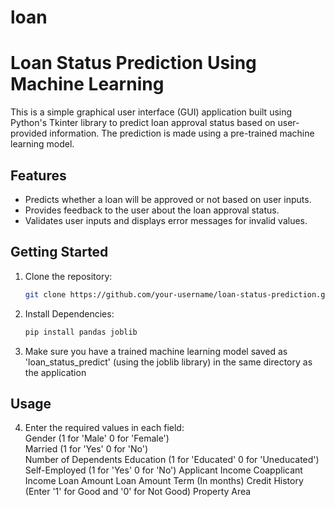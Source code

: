 # loan
# Loan Status Prediction Using Machine Learning

This is a simple graphical user interface (GUI) application built using Python's Tkinter library to predict loan approval status based on user-provided information. The prediction is made using a pre-trained machine learning model.

## Features

- Predicts whether a loan will be approved or not based on user inputs.
- Provides feedback to the user about the loan approval status.
- Validates user inputs and displays error messages for invalid values.

## Getting Started

1. Clone the repository:

   ```bash
   git clone https://github.com/your-username/loan-status-prediction.git
2. Install Dependencies:
   ```bash
   pip install pandas joblib
3. Make sure you have a trained machine learning model saved as 'loan_status_predict' (using the joblib library) in the same directory as the application

## Usage
4. Enter the required values in each field:\
   Gender (1 for 'Male' 0 for 'Female')\
   Married (1 for 'Yes' 0 for 'No')\
   Number of Dependents
   Education (1 for 'Educated' 0 for 'Uneducated')
   Self-Employed (1 for 'Yes' 0 for 'No')
   Applicant Income
   Coapplicant Income
   Loan Amount
   Loan Amount Term (In months)
   Credit History (Enter '1' for Good and '0' for Not Good)
   Property Area
